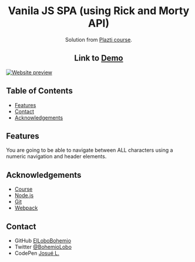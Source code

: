 <!-- Please update value in the {}  -->

<h1 align="center">Vanila JS SPA (using Rick and Morty API)</h1>

<div align="center">
   Solution from <a href="https://platzi.com/p/Josue67/curso/1787-spa-javascript/diploma/detalle/" target="_blank">Plazti course</a>.
</div>

<h2 align="center">Link to <a href="https://codepen.io/bohemiolobo/full/ExmxBpP" target="_blank">Demo</a></h2>

<a href="https://codepen.io/bohemiolobo/full/ExmxBpP" target="_blank"><img src="https://i.postimg.cc/QxW3fTZ9/2.png" alt="Website preview"></a>

<!-- TABLE OF CONTENTS -->

## Table of Contents

- [Features](#features)
- [Contact](#contact)
- [Acknowledgements](#acknowledgements)

## Features

<!-- List the features of your application or follow the template. Don't share the figma file here :) -->

You are going to be able to navigate between ALL characters using a numeric navigation and header elements.

## Acknowledgements

<!-- This section should list any articles or add-ons/plugins that helps you to complete the project. This is optional but it will help you in the future. For exmpale -->

- [Course](https://platzi.com/cursos/spa-javascript/)
- [Node.js](https://nodejs.org/)
- [Git](https://git-scm.com/)
- [Webpack](https://webpack.js.org/)

## Contact

- GitHub [ElLoboBohemio](https://{github.com/ElLoboBohemio})
- Twitter [@BohemioLobo](https://{twitter.com/BohemioLobo})
- CodePen [Josué L.](https://{codepen.io/bohemiolobo})
